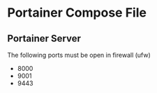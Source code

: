 # Portainer Compose File

## Portainer Server

The following ports must be open in firewall (ufw)

- 8000
- 9001
- 9443
